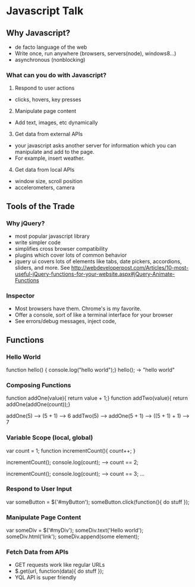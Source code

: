 # Javascript Talk

## Why Javascript?
- de facto language of the web
- Write once, run anywhere (browsers, servers(node), windows8…)
- asynchronous (nonblocking)

### What can you do with Javascript?
1. Respond to user actions
- clicks, hovers, key presses
2. Manipulate page content
- Add text, images, etc dynamically
3. Get data from external APIs
- your javascript asks another server for information which you can manipulate and add to the page.
- For example, insert weather.
4. Get data from local APIs
- window size, scroll position
- accelerometers, camera

## Tools of the Trade
### Why jQuery?
- most popular javascript library
- write simpler code
- simplifies cross browser compatibility
- plugins which cover lots of common behavior
- jquery ui covers lots of elements like tabs, date pickers, accordions, sliders, and more. See http://webdeveloperpost.com/Articles/10-most-useful-jQuery-functions-for-your-website.aspx#jQuery-Animate-Functions

### Inspector
- Most browsers have them. Chrome's is my favorite.
- Offer a console, sort of like a terminal interface for your browser
- See errors/debug messages, inject code, 

## Functions

### Hello World
function hello() { console.log("hello world");}
hello(); -> "hello world"

### Composing Functions
function addOne(value){ return value + 1;}
function addTwo(value){ return addOne(addOne(count));}

addOne(5) --> (5 + 1) --> 6
addTwo(5) --> addOne(5 + 1) --> ((5 + 1) + 1) --> 7

### Variable Scope (local, global)
var count = 1;
function incrementCount(){ count++; }

incrementCount();
console.log(count); --> count == 2;

incrementCount();
console.log(count); --> count == 3;
…

### Respond to User Input

var someButton = $('#myButton');
someButton.click(function(){ do stuff });

### Manipulate Page Content

var someDiv = $('#myDiv');
someDiv.text('Hello world');
someDiv.html('<a>link</a>');
someDiv.append(some element);

### Fetch Data from APIs

- GET requests work like regular URLs
- $.get(url, function(data){ do stuff });
- YQL API is super friendly




